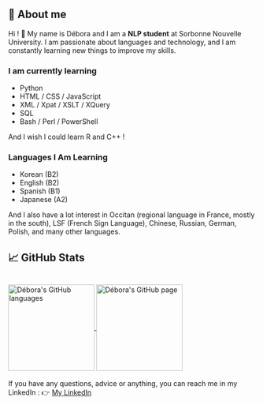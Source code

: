 ## 🤔 About me
Hi ! 👋 My name is Débora and I am a **NLP student** at Sorbonne Nouvelle University. I am passionate about languages and technology, and I am constantly learning new things to improve my skills.

### I am currently learning
* Python
* HTML / CSS / JavaScript
* XML / Xpat / XSLT / XQuery
* SQL
* Bash / Perl / PowerShell

And I wish I could learn R and C++ !

### Languages I Am Learning
* Korean (B2)
* English (B2)
* Spanish (B1)
* Japanese (A2)

And I also have a lot interest in Occitan (regional language in France, mostly in the south), LSF (French Sign Language), Chinese, Russian, German, Polish, and many other languages. 

<!--
**deboraptor/deboraptor** is a ✨ _special_ ✨ repository because its `README.md` (this file) appears on your GitHub profile.

Here are some ideas to get you started:

- 🔭 I’m currently working on ...
- 🌱 I’m currently learning ...
- 👯 I’m looking to collaborate on ...
- 🤔 I’m looking for help with ...
- 💬 Ask me about ...
- 📫 How to reach me: ...
- 😄 Pronouns: ...
- ⚡ Fun fact: ...
-->

## 📈 GitHub Stats
</br>
<div text-align="center"> 
   <a href="https://github.com/deboraptor" >
     <img align="center" src="https://github-readme-stats.vercel.app/api/top-langs/?username=deboraptor&hide=html&langs_count=4&theme=radical"" alt="Débora's GitHub languages" height="175"/>
   </a>
   
   <a href="https://github.com/deboraptor">
       <img align="center" src="https://github-readme-stats.vercel.app/api/?username=deboraptor&hide=html&theme=radical&show_icons=true" alt="Débora's GitHub page" height="175"/>
   </a>
</div>
</br>
If you have any questions, advice or anything, you can reach me in my LinkedIn : 
👉 <a href="https://www.linkedin.com/in/debora-van-den-zande/">My LinkedIn<a>
